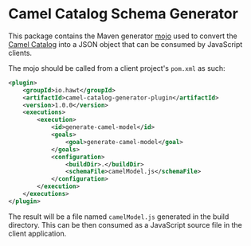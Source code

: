 # Camel Catalog Schema Generator

This package contains the Maven generator [mojo](https://maven.apache.org/plugin-developers) used to convert the [Camel Catalog](https://camel.apache.org/manual/camel-catalog.html) into a JSON object that can be consumed by JavaScript clients.

The mojo should be called from a client project's `pom.xml` as such:

```xml
<plugin>
    <groupId>io.hawt</groupId>
    <artifactId>camel-catalog-generator-plugin</artifactId>
    <version>1.0.0</version>
    <executions>
        <execution>
            <id>generate-camel-model</id>
            <goals>
                <goal>generate-camel-model</goal>
            </goals>
            <configuration>
                <buildDir>.</buildDir>
                <schemaFile>camelModel.js</schemaFile>
            </configuration>
        </execution>
    </executions>
</plugin>
```

The result will be a file named `camelModel.js` generated in the build directory. This can be then consumed as a JavaScript source file in the client application.
